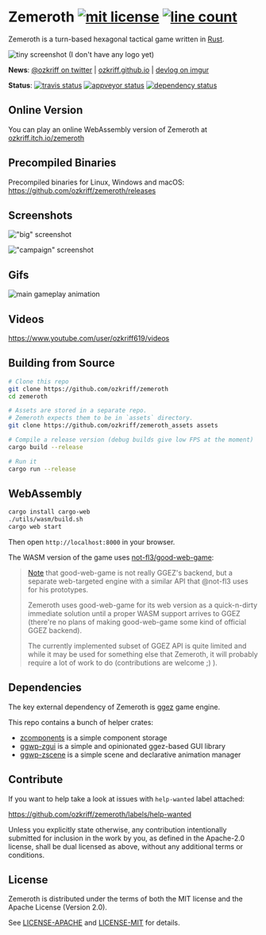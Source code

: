 # Zemeroth [![mit license][img_license]](#license) [![line count][img_loc]][loc]

[img_license]: https://img.shields.io/badge/License-MIT_or_Apache_2.0-blue.svg
[img_loc]: https://tokei.rs/b1/github/ozkriff/zemeroth

Zemeroth is a turn-based hexagonal tactical game written in [Rust].

[Rust]: https://www.rust-lang.org

![tiny screenshot (I don't have any logo yet)](https://i.imgur.com/WYHNPKem.png)

**News**: [@ozkriff on twitter](https://twitter.com/ozkriff) |
[ozkriff.github.io](https://ozkriff.github.io) |
[devlog on imgur](https://imgur.com/a/SMVqO)

**Status**:
[![travis status][img_travis-ci]][travis-ci]
[![appveyor status][img_appveyor-ci]][appveyor-ci]
[![dependency status][img_deps-rs]][deps-rs]

[img_travis-ci]: https://img.shields.io/travis/ozkriff/zemeroth/master.svg?label=Linux|OSX
[img_appveyor-ci]: https://img.shields.io/appveyor/ci/ozkriff/zemeroth/master.svg?label=Windows
[img_deps-rs]: https://deps.rs/repo/github/ozkriff/zemeroth/status.svg

[loc]: https://github.com/Aaronepower/tokei
[travis-ci]: https://travis-ci.org/ozkriff/zemeroth
[appveyor-ci]: https://ci.appveyor.com/project/ozkriff/zemeroth
[deps-rs]: https://deps.rs/repo/github/ozkriff/zemeroth

## Online Version

You can play an online WebAssembly version of Zemeroth at
[ozkriff.itch.io/zemeroth](https://ozkriff.itch.io/zemeroth)

## Precompiled Binaries

Precompiled binaries for Linux, Windows and macOS:
<https://github.com/ozkriff/zemeroth/releases>

## Screenshots

!["big" screenshot](https://i.imgur.com/yPfO8eH.png)

!["campaign" screenshot](https://i.imgur.com/6FB77lz.png)

## Gifs

![main gameplay animation](https://i.imgur.com/HqgHmOH.gif)

## Videos

<https://www.youtube.com/user/ozkriff619/videos>

## Building from Source

```bash
# Clone this repo
git clone https://github.com/ozkriff/zemeroth
cd zemeroth

# Assets are stored in a separate repo.
# Zemeroth expects them to be in `assets` directory.
git clone https://github.com/ozkriff/zemeroth_assets assets

# Compile a release version (debug builds give low FPS at the moment)
cargo build --release

# Run it
cargo run --release
```

## WebAssembly

```bash
cargo install cargo-web
./utils/wasm/build.sh
cargo web start
```

Then open `http://localhost:8000` in your browser.

The WASM version of the game uses
[not-fl3/good-web-game](https://github.com/not-fl3/good-web-game):

> [Note](https://github.com/ggez/ggez/issues/71#issuecomment-459875258)
> that good-web-game is not really GGEZ's backend,
> but a separate web-targeted engine with a similar API
> that @not-fl3 uses for his prototypes.
>
> Zemeroth uses good-web-game for its web version as a quick-n-dirty
> immediate solution until a proper WASM support arrives to GGEZ
> (there're no plans of making good-web-game some kind of official GGEZ backend).
>
> The currently implemented subset of GGEZ API is quite limited
> and while it may be used for something else that Zemeroth,
> it will probably require a lot of work to do (contributions are welcome ;) ).

## Dependencies

The key external dependency of Zemeroth is [ggez] game engine.

This repo contains a bunch of helper crates:

- [zcomponents] is a simple component storage
- [ggwp-zgui] is a simple and opinionated ggez-based GUI library
- [ggwp-zscene] is a simple scene and declarative animation manager

[ggez]: https://github.com/ggez/ggez
[zcomponents]: ./zcomponents
[ggwp-zscene]: ./ggwp-zscene
[ggwp-zgui]: ./ggwp-zgui

## Contribute

If you want to help take a look at issues with `help-wanted` label attached:

<https://github.com/ozkriff/zemeroth/labels/help-wanted>

Unless you explicitly state otherwise, any contribution intentionally submitted
for inclusion in the work by you, as defined in the Apache-2.0 license,
shall be dual licensed as above, without any additional terms or conditions.

## License

Zemeroth is distributed under the terms of both
the MIT license and the Apache License (Version 2.0).

See [LICENSE-APACHE] and [LICENSE-MIT] for details.

[LICENSE-MIT]: LICENSE-MIT
[LICENSE-APACHE]: LICENSE-APACHE
